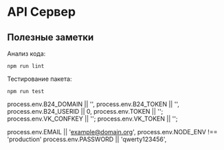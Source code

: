 # API Сервер

## Полезные заметки

Анализ кода:
```
npm run lint
```

Тестирование пакета:
```
npm run test
```

process.env.B24_DOMAIN || '',
process.env.B24_TOKEN || '',
process.env.B24_USERID || 0,
process.env.TOKEN || '';
process.env.VK_CONFKEY || '';
process.env.VK_TOKEN || '';

process.env.EMAIL || 'example@domain.org',
process.env.NODE_ENV !== 'production'
process.env.PASSWORD || 'qwerty123456',
